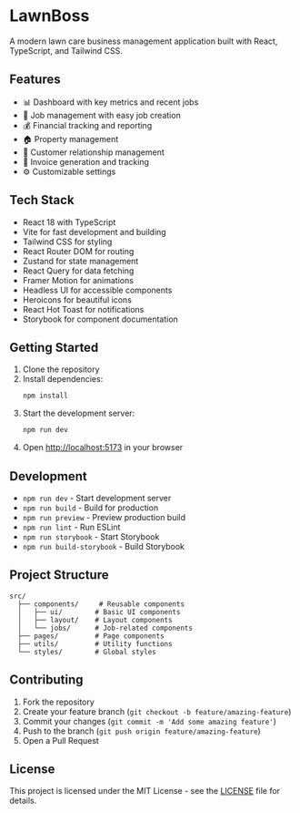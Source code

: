 # LawnBoss

A modern lawn care business management application built with React, TypeScript, and Tailwind CSS.

## Features

- 📊 Dashboard with key metrics and recent jobs
- 💼 Job management with easy job creation
- 💰 Financial tracking and reporting
- 🏠 Property management
- 👥 Customer relationship management
- 📄 Invoice generation and tracking
- ⚙️ Customizable settings

## Tech Stack

- React 18 with TypeScript
- Vite for fast development and building
- Tailwind CSS for styling
- React Router DOM for routing
- Zustand for state management
- React Query for data fetching
- Framer Motion for animations
- Headless UI for accessible components
- Heroicons for beautiful icons
- React Hot Toast for notifications
- Storybook for component documentation

## Getting Started

1. Clone the repository
2. Install dependencies:
   ```bash
   npm install
   ```
3. Start the development server:
   ```bash
   npm run dev
   ```
4. Open [http://localhost:5173](http://localhost:5173) in your browser

## Development

- `npm run dev` - Start development server
- `npm run build` - Build for production
- `npm run preview` - Preview production build
- `npm run lint` - Run ESLint
- `npm run storybook` - Start Storybook
- `npm run build-storybook` - Build Storybook

## Project Structure

```
src/
  ├── components/     # Reusable components
  │   ├── ui/        # Basic UI components
  │   ├── layout/    # Layout components
  │   └── jobs/      # Job-related components
  ├── pages/         # Page components
  ├── utils/         # Utility functions
  └── styles/        # Global styles
```

## Contributing

1. Fork the repository
2. Create your feature branch (`git checkout -b feature/amazing-feature`)
3. Commit your changes (`git commit -m 'Add some amazing feature'`)
4. Push to the branch (`git push origin feature/amazing-feature`)
5. Open a Pull Request

## License

This project is licensed under the MIT License - see the [LICENSE](LICENSE) file for details.

